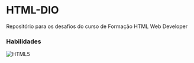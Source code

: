 # HTML-DIO

Repositório para os desafios do curso de Formação HTML Web Developer

### Habilidades
![HTML5](https://img.shields.io/badge/HTML-000?style=for-the-badge&logo=html5&logoColor=30A3DC)
